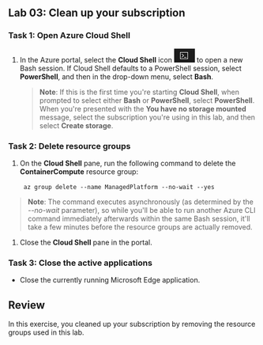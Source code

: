 ## Lab 03: Clean up your subscription

### Task 1: Open Azure Cloud Shell

1.  In the Azure portal, select the **Cloud Shell** icon ![alt text](images/az204_lab_CloudShell.png) to open a new Bash session. If Cloud Shell defaults to a PowerShell session, select **PowerShell**, and then in the drop-down menu, select **Bash**.

    > **Note**: If this is the first time you're starting **Cloud Shell**, when prompted to select either **Bash** or **PowerShell**, select **PowerShell**. When you're presented with the **You have no storage mounted** message, select the subscription you're using in this lab, and then select **Create storage**.

### Task 2: Delete resource groups

1.  On the **Cloud Shell** pane, run the following command to delete the **ContainerCompute** resource group:

    ```
     az group delete --name ManagedPlatform --no-wait --yes
    ```

   > **Note**: The command executes asynchronously (as determined by the *--no-wait* parameter), so while you'll be able to run another Azure CLI command immediately afterwards within the same Bash session, it'll take a few minutes before the resource groups are actually removed.

1. Close the **Cloud Shell** pane in the portal.

### Task 3: Close the active applications

-   Close the currently running Microsoft Edge application.

## Review

In this exercise, you cleaned up your subscription by removing the resource groups used in this lab.
